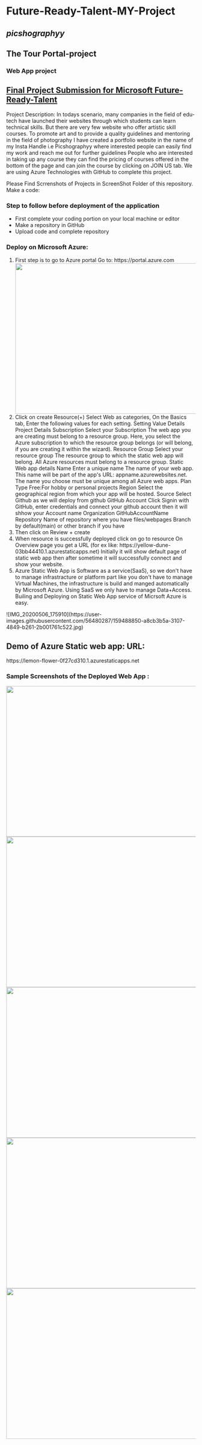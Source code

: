 <h1>Future-Ready-Talent-MY-Project</h1><h2><i>picshographyy</i></h2>

<h2>The Tour Portal-project</h2>
<h3>Web App project</h3>

<h2><u>Final Project Submission for Microsoft Future-Ready-Talent</u></h2>
Project Description: In todays scenario, many companies in the field of edu-tech have launched their websites through which students can learn technical skills. But there are very few website who offer artistic skill courses. To promote art and to provide a quality guidelines and mentoring in the field of photography I have created a portfolio website in the name of my Insta Handle i.e Picshographyy where interested people can easily find my work and reach me out for further guidelines People who are interested in taking up any course they can find the pricing of courses offered in the bottom of the page and can join the course by clicking on JOIN US tab. We are using Azure Technologies with GitHub to complete this project.

Please Find Scrrenshots of Projects in ScreenShot Folder of this repository. Make a code:
<h3>Step to follow before deployment of the application</h3>
<ul><li>First complete your coding portion on your local machine or editor </li>
    <li>Make a repository in GitHub</li>
    <li>Upload code and complete repository</li></ul>
<h3>Deploy on Microsoft Azure:</h3>

  <ol><li>First step is to go to Azure portal Go to: https://portal.azure.com</li>
<img src="Screenshots/Screenshot (432).png" height=400px width=700px/>
<li>Click on create Resource(+) Select Web as categories, On the Basics tab, Enter the following values for each setting. Setting Value Details Project Details Subscription Select your Subscription The web app you are creating must belong to a resource group. Here, you select the Azure subscription to which the resource group belongs (or will belong, if you are creating it within the wizard). Resource Group Select your resource group The resource group to which the static web app will belong. All Azure resources must belong to a resource group. Static Web app details Name Enter a unique name The name of your web app. This name will be part of the app's URL: appname.azurewebsites.net. The name you choose must be unique among all Azure web apps. Plan Type Free:For hobby or personal projects
Region Select the geographical region from which your app will be hosted. Source Select Github as we will deploy from github GitHub Account Click Signin with GitHub, enter credentials and connect your github account then it will shhow your Account name Organization GitHubAccountName Repository Name of repository where you have files/webpages Branch by default(main) or other branch if you have</li>

<li>Then click on Review + create</li>

<li>When resource is successfully deployed click on go to resource On Overview page you get a URL (for ex like: https://yellow-dune-03bb44410.1.azurestaticapps.net) Initially it will show default page of static web app then after sometime it will successfully connect and show your website.</li>

<li>Azure Static Web App is Software as a service(SaaS), so we don't have to manage infrastracture or platform part like you don't have to manage Virtual Machines, the infrastructure is build and manged automatically by Microsoft Azure. Using SaaS we only have to manage Data+Access. Builing and Deploying on Static Web App service of Micrsoft Azure is easy.</li>
  </ol>
  ![IMG_20200506_175910](https://user-images.githubusercontent.com/56480287/159488850-a8cb3b5a-3107-4849-b261-2b001761c522.jpg)

  <h2>Demo of Azure Static web app: URL:</h2> https://lemon-flower-0f27cd310.1.azurestaticapps.net
<h3>Sample Screenshots of the Deployed Web App : </h3>
<img src="Screenshots/Screenshot (434).png" height=400px width=700px/>
<img src="Screenshots/Screenshot (435).png" height=400px width=700px/>
<img src="Screenshots/Screenshot (436).png" height=400px width=700px/>
<img src="Screenshots/Screenshot (437).png" height=400px width=700px/>
<img src="Screenshots/Screenshot (438).png" height=400px width=700px/>
